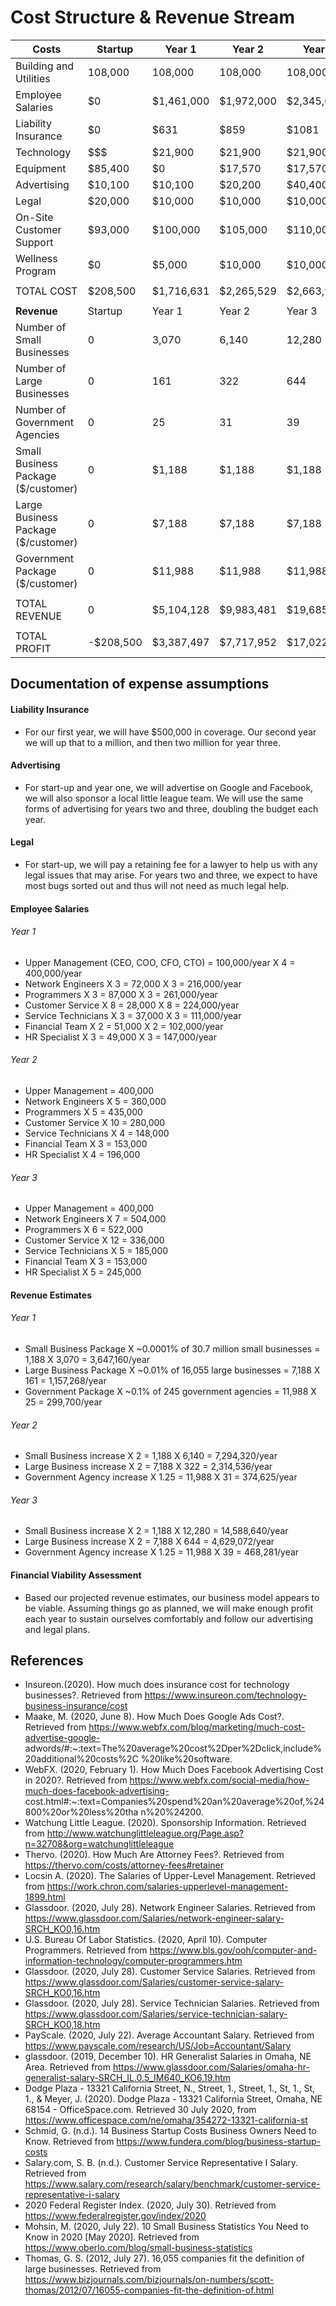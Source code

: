 # Cost Structure & Revenue Stream


| Costs | Startup | Year 1 | Year 2 | Year 3 |
|---|---|---|---|---|
|Building and Utilities | 108,000 | 108,000 | 108,000 | 108,000 |
|Employee Salaries | $0 | $1,461,000 | $1,972,000 | $2,345,000 |
|Liability Insurance | $0  | $631 | $859 | $1081 |
|Technology | $$$ | $21,900 | $21,900 | $21,900 |
|Equipment | $85,400 | $0 | $17,570 | $17,570 |
|Advertising | $10,100 | $10,100 | $20,200 | $40,400 |
|Legal | $20,000 | $10,000 | $10,000 | $10,000 |
|On-Site Customer Support  | $93,000 |$100,000  | $105,000 | $110,000 |
|Wellness Program | $0 | $5,000 | $10,000 | $10,000 |
| | | | | |
|TOTAL COST | $208,500 | $1,716,631 | $2,265,529 | $2,663,951 |
| | | | | |
| **Revenue** |Startup | Year 1 | Year 2 | Year 3 |
|Number of Small Businesses | 0 | 3,070 | 6,140 | 12,280 |
|Number of Large Businesses | 0 | 161 | 322 | 644 |
|Number of Government Agencies | 0 | 25 | 31 | 39 |
|Small Business Package ($/customer) | 0 | $1,188 | $1,188 | $1,188 |
|Large Business Package ($/customer) | 0 | $7,188 | $7,188 | $7,188 |
|Government Package ($/customer) | 0 | $11,988 | $11,988 | $11,988 |
| | | | | |
| TOTAL REVENUE | 0 | $5,104,128 | $9,983,481 | $19,685,993 |
| | | | | |
| TOTAL PROFIT | -$208,500 | $3,387,497 | $7,717,952 | $17,022,042 |


## Documentation of expense assumptions
#### Liability Insurance
- For our first year, we will have $500,000 in coverage. Our second year we will up that to a million, and then two million for year three.
#### Advertising
- For start-up and year one, we will advertise on Google and Facebook, we will also sponsor a local little league team. We will use the same forms of advertising for years two and three, doubling the budget each year. 
#### Legal
- For start-up, we will pay a retaining fee for a lawyer to help us with any legal issues that may arise. For years two and three, we expect to have most bugs sorted out and thus will not need as much legal help. 
#### Employee Salaries
###### Year 1
- Upper Management (CEO, COO, CFO, CTO) = 100,000/year X 4 = 400,000/year
- Network Engineers X 3 = 72,000 X 3 = 216,000/year
- Programmers X 3 = 87,000 X 3 = 261,000/year
- Customer Service X 8 = 28,000 X 8 = 224,000/year
- Service Technicians X 3 = 37,000 X 3 = 111,000/year 
- Financial Team X 2 = 51,000 X 2 = 102,000/year 
- HR Specialist X 3 = 49,000 X 3 = 147,000/year
###### Year 2  
- Upper Management = 400,000
- Network Engineers X 5 = 360,000
- Programmers X 5 = 435,000
- Customer Service X 10 = 280,000
- Service Technicians X 4 = 148,000
- Financial Team X 3 = 153,000 
- HR Specialist X 4 = 196,000
###### Year 3 
- Upper Management = 400,000
- Network Engineers X 7 = 504,000
- Programmers X 6 = 522,000
- Customer Service X 12 = 336,000
- Service Technicians X 5 = 185,000
- Financial Team X 3 = 153,000
- HR Specialist X 5 = 245,000
#### Revenue Estimates
###### Year 1
- Small Business Package X ~0.0001% of 30.7 million small businesses = 1,188 X 3,070 = 3,647,160/year
- Large Business Package X ~0.01% of 16,055 large businesses = 7,188 X 161 = 1,157,268/year
- Government Package X ~0.1% of 245 government agencies = 11,988 X 25 = 299,700/year
###### Year 2
- Small Business increase X 2 = 1,188 X 6,140 = 7,294,320/year
- Large Business increase X 2 = 7,188 X 322 = 2,314,536/year
- Government Agency increase X 1.25 = 11,988 X 31 = 374,625/year
###### Year 3
- Small Business increase X 2 = 1,188 X 12,280 = 14,588,640/year
- Large Business increase X 2 = 7,188 X 644 = 4,629,072/year
- Government Agency increase X 1.25 = 11,988 X 39 = 468,281/year

#### Financial Viability Assessment
- Based our projected revenue estimates, our business model appears to be viable. Assuming things go as planned, we will make enough profit each year to sustain ourselves comfortably and follow our advertising and legal plans.

## References
- Insureon.(2020). How much does insurance cost for technology businesses?. Retrieved from 	https://www.insureon.com/technology-business-insurance/cost
- Maake, M. (2020, June 8). How Much Does Google Ads Cost?. Retrieved from 	https://www.webfx.com/blog/marketing/much-cost-advertise-google-	adwords/#:~:text=The%20average%20cost%2Dper%2Dclick,include%20additional%20costs%2C	%20like%20software.
- WebFX. (2020, February 1). How Much Does Facebook Advertising Cost in 2020?. Retrieved from 	https://www.webfx.com/social-media/how-much-does-facebook-advertising-	cost.html#:~:text=Companies%20spend%20an%20average%20of,%24800%20or%20less%20tha	n%20%24200.
-	Watchung Little League. (2020). Sponsorship Information. Retrieved from 	http://www.watchunglittleleague.org/Page.asp?n=32708&org=watchunglittleleague
- Thervo. (2020). How Much Are Attorney Fees?. Retrieved from https://thervo.com/costs/attorney-fees#retainer
- Locsin A. (2020). The Salaries of Upper-Level Management. Retrieved from https://work.chron.com/salaries-upperlevel-management-1899.html
- Glassdoor. (2020, July 28). Network Engineer Salaries. Retrieved from https://www.glassdoor.com/Salaries/network-engineer-salary-SRCH_KO0,16.htm
- U.S. Bureau Of Labor Statistics. (2020, April 10). Computer Programmers. Retrieved from https://www.bls.gov/ooh/computer-and-information-technology/computer-programmers.htm
- Glassdoor. (2020, July 28). Customer Service Salaries. Retrieved from https://www.glassdoor.com/Salaries/customer-service-salary-SRCH_KO0,16.htm
- Glassdoor. (2020, July 28). Service Technician Salaries. Retrieved from https://www.glassdoor.com/Salaries/service-technician-salary-SRCH_KO0,18.htm
- PayScale. (2020, July 22). Average Accountant Salary. Retrieved from https://www.payscale.com/research/US/Job=Accountant/Salary
- glassdoor. (2019, December 10). HR Generalist Salaries in Omaha, NE Area. Retrieved from https://www.glassdoor.com/Salaries/omaha-hr-generalist-salary-SRCH_IL.0,5_IM640_KO6,19.htm	
- Dodge Plaza - 13321 California Street, N., Street, 1., Street, 1., St, 1., St, 1., & Meyer, J. (2020). Dodge Plaza - 13321 California Street, Omaha, NE 68154 - OfficeSpace.com. Retrieved 30 July 2020, from https://www.officespace.com/ne/omaha/354272-13321-california-st
- Schmid, G. (n.d.). 14 Business Startup Costs Business Owners Need to Know. Retrieved from https://www.fundera.com/blog/business-startup-costs
- Salary.com, S. B. (n.d.). Customer Service Representative I Salary. Retrieved from https://www.salary.com/research/salary/benchmark/customer-service-representative-i-salary
- 2020 Federal Register Index. (2020, July 30). Retrieved from https://www.federalregister.gov/index/2020
- Mohsin, M. (2020, July 22). 10 Small Business Statistics You Need to Know in 2020 [May 2020]. Retrieved from https://www.oberlo.com/blog/small-business-statistics
- Thomas, G. S. (2012, July 27). 16,055 companies fit the definition of large businesses. Retrieved from https://www.bizjournals.com/bizjournals/on-numbers/scott-thomas/2012/07/16055-companies-fit-the-definition-of.html
